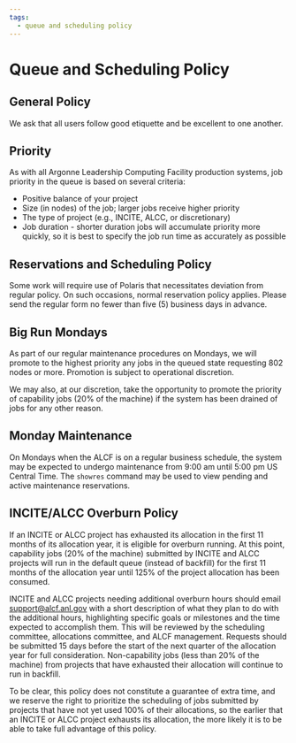```yaml
---
tags:
  - queue and scheduling policy
---
```


# Queue and Scheduling Policy

## General Policy

We ask that all users follow good etiquette and be excellent to one another.

## Priority

As with all Argonne Leadership Computing Facility production systems, job priority in the queue is based on several criteria:

- Positive balance of your project
- Size (in nodes) of the job; larger jobs receive higher priority
- The type of project (e.g., INCITE, ALCC, or discretionary)
- Job duration - shorter duration jobs will accumulate priority more quickly, so it is best to specify the job run time as accurately as possible

## Reservations and Scheduling Policy

Some work will require use of Polaris that necessitates deviation from regular policy. On such occasions, normal reservation policy applies. Please send the regular form no fewer than five (5) business days in advance.

## Big Run Mondays

As part of our regular maintenance procedures on Mondays, we will promote to the highest priority any jobs in the queued state requesting 802 nodes or more. Promotion is subject to operational discretion.

We may also, at our discretion, take the opportunity to promote the priority of capability jobs (20% of the machine) if the system has been drained of jobs for any other reason.

## Monday Maintenance

On Mondays when the ALCF is on a regular business schedule, the system may be expected to undergo maintenance from 9:00 am until 5:00 pm US Central Time. The `showres` command may be used to view pending and active maintenance reservations.

## INCITE/ALCC Overburn Policy

If an INCITE or ALCC project has exhausted its allocation in the first 11 months of its allocation year, it is eligible for overburn running. At this point, capability jobs (20% of the machine) submitted by INCITE and ALCC projects will run in the default queue (instead of backfill) for the first 11 months of the allocation year until 125% of the project allocation has been consumed.

INCITE and ALCC projects needing additional overburn hours should email [support@alcf.anl.gov](mailto:support@alcf.anl.gov) with a short description of what they plan to do with the additional hours, highlighting specific goals or milestones and the time expected to accomplish them. This will be reviewed by the scheduling committee, allocations committee, and ALCF management. Requests should be submitted 15 days before the start of the next quarter of the allocation year for full consideration. Non-capability jobs (less than 20% of the machine) from projects that have exhausted their allocation will continue to run in backfill.

To be clear, this policy does not constitute a guarantee of extra time, and we reserve the right to prioritize the scheduling of jobs submitted by projects that have not yet used 100% of their allocations, so the earlier that an INCITE or ALCC project exhausts its allocation, the more likely it is to be able to take full advantage of this policy.